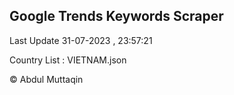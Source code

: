 

## Google Trends Keywords Scraper 
 
Last Update 31-07-2023 , 23:57:21

Country List :
VIETNAM.json



© Abdul Muttaqin 
